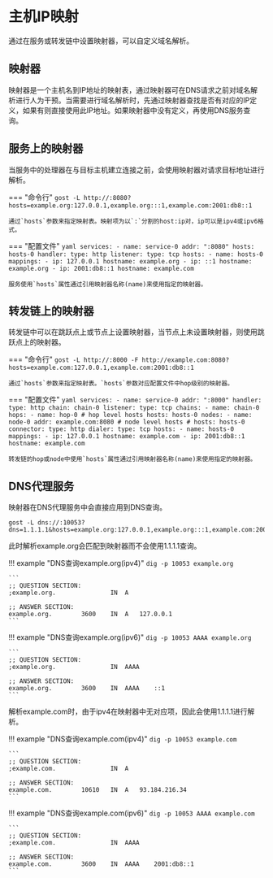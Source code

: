 # 主机IP映射

通过在服务或转发链中设置映射器，可以自定义域名解析。

## 映射器

映射器是一个主机名到IP地址的映射表，通过映射器可在DNS请求之前对域名解析进行人为干预。当需要进行域名解析时，先通过映射器查找是否有对应的IP定义，如果有则直接使用此IP地址。如果映射器中没有定义，再使用DNS服务查询。

## 服务上的映射器

当服务中的处理器在与目标主机建立连接之前，会使用映射器对请求目标地址进行解析。

=== "命令行"
	```
	gost -L http://:8080?hosts=example.org:127.0.0.1,example.org:::1,example.com:2001:db8::1
	```

	通过`hosts`参数来指定映射表。映射项为以`:`分割的host:ip对，ip可以是ipv4或ipv6格式。

=== "配置文件"
    ```yaml
	services:
	- name: service-0
	  addr: ":8080"
      hosts: hosts-0
	  handler:
		type: http
	  listener:
		type: tcp
	hosts:
	- name: hosts-0
	  mappings:
	  - ip: 127.0.0.1
		hostname: example.org
	  - ip: ::1
		hostname: example.org
	  - ip: 2001:db8::1
		hostname: example.com
	```

	服务使用`hosts`属性通过引用映射器名称(name)来使用指定的映射器。

## 转发链上的映射器

转发链中可以在跳跃点上或节点上设置映射器，当节点上未设置映射器，则使用跳跃点上的映射器。

=== "命令行"
	```
	gost -L http://:8000 -F http://example.com:8080?hosts=example.com:127.0.0.1,example.com:2001:db8::1
	```

	通过`hosts`参数来指定映射表。`hosts`参数对应配置文件中hop级别的映射器。

=== "配置文件"
    ```yaml
	services:
	- name: service-0
	  addr: ":8000"
	  handler:
		type: http
		chain: chain-0
	  listener:
		type: tcp
	chains:
    - name: chain-0
      hops:
      - name: hop-0
	    # hop level hosts
        hosts: hosts-0
        nodes:
		- name: node-0
		  addr: example.com:8080
	      # node level hosts
          # hosts: hosts-0
		  connector:
			type: http
		  dialer:
			type: tcp
	hosts:
	- name: hosts-0
	  mappings:
	  - ip: 127.0.0.1
		hostname: example.com
	  - ip: 2001:db8::1
		hostname: example.com
	```

	转发链的hop或node中使用`hosts`属性通过引用映射器名称(name)来使用指定的映射器。

## DNS代理服务

映射器在DNS代理服务中会直接应用到DNS查询。

```
gost -L dns://:10053?dns=1.1.1.1&hosts=example.org:127.0.0.1,example.org:::1,example.com:2001:db8::1
```

此时解析example.org会匹配到映射器而不会使用1.1.1.1查询。

!!! example "DNS查询example.org(ipv4)"
	```
	dig -p 10053 example.org
	```

	```
	;; QUESTION SECTION:
    ;example.org.				IN	A

    ;; ANSWER SECTION:
    example.org.		3600	IN	A	127.0.0.1
	```

!!! example "DNS查询example.org(ipv6)"
	```
	dig -p 10053 AAAA example.org
	```

	```
	;; QUESTION SECTION:
    ;example.org.				IN	AAAA

    ;; ANSWER SECTION:
    example.org.		3600	IN	AAAA	::1
	```

解析example.com时，由于ipv4在映射器中无对应项，因此会使用1.1.1.1进行解析。

!!! example "DNS查询example.com(ipv4)"
	```
	dig -p 10053 example.com
	```

	```
	;; QUESTION SECTION:
    ;example.com.				IN	A

    ;; ANSWER SECTION:
    example.com.		10610	IN	A	93.184.216.34
	```

!!! example "DNS查询example.com(ipv6)"
	```
	dig -p 10053 AAAA example.com
	```

	```
	;; QUESTION SECTION:
    ;example.com.				IN	AAAA

    ;; ANSWER SECTION:
    example.com.		3600	IN	AAAA	2001:db8::1
	```
